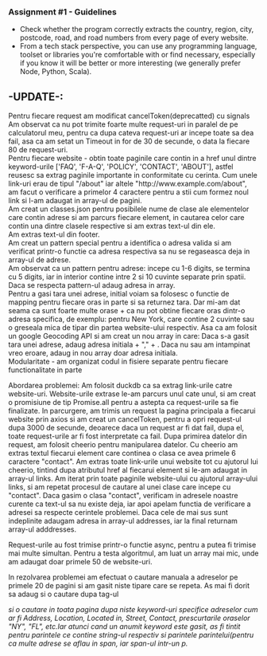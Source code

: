 ### Assignment #1 -  **Guidelines**

- Check whether the program correctly extracts the country, region, city, postcode, road, and road numbers from every page of every website.
- From a tech stack perspective, you can use any programming language, toolset or libraries you're comfortable with or find necessary, especially if you know it will be better or more interesting (we generally prefer Node, Python, Scala).

<h2>-UPDATE-:</h2>
Pentru fiecare request am modificat cancelToken(deprecatted) cu signals
<br>
Am observat ca nu pot trimite foarte multe request-uri in paralel de pe calculatorul meu, pentru ca dupa cateva request-uri ar incepe toate sa dea fail, asa ca am setat un Timeout in for de 30 de secunde, o data la fiecare 80 de request-uri.
<br>
Pentru fiecare website - obtin toate paginile care contin in a href unul dintre keyword-urile ['FAQ', 'F-A-Q', 'POLICY', 'CONTACT', 'ABOUT'], astfel reusesc sa extrag paginile importante in conformitate cu cerinta. Cum unele link-uri erau de tipul "/about" iar altele "http://www.example.com/about", am facut o verificare a primelor 4 caractere pentru a stii cum formez noul link si l-am adaugat in array-ul de pagini.
<br>
Am creat un classes.json pentru posibilele nume de clase ale elementelor care contin adrese si am parcurs fiecare element, in cautarea celor care contin una dintre clasele respective si am extras text-ul din ele. 
<br>
Am extras text-ul din footer.
<br>
Am creat un pattern special pentru a identifica o adresa valida si am verificat printr-o functie ca adresa respectiva sa nu se regaseasca deja in array-ul de adrese. 
<br>
Am observat ca un pattern pentru adrese: incepe cu 1-6 digits, se termina cu 5 digits, iar in interior contine intre 2 si 10 cuvinte separate prin spatii. Daca se respecta pattern-ul adaug adresa in array.
<br>
Pentru a gasi tara unei adrese, initial voiam sa folosesc o functie de mapping pentru fiecare oras in parte si sa returnez tara. Dar mi-am dat seama ca sunt foarte multe orase + ca nu pot obtine fiecare oras dintr-o adresa specifica, de exemplu: pentru New York, care contine 2 cuvinte sau o greseala mica de tipar din partea website-ului respectiv. Asa ca am folosit un google Geocoding API si am creat un nou array in care: Daca s-a gasit tara unei adrese, adaug adresa initiala + "," + <country>. Daca nu sau am intampinat vreo eroare, adaug in nou array doar adresa initiala.
<br>
Modularitate - am organizat codul in fisiere separate pentru fiecare functionalitate in parte



Abordarea problemei: 
Am folosit duckdb ca sa extrag link-urile catre website-uri. Website-urile extrase le-am parcurs unul cate unul, si am creat o promisiune de tip Promise.all pentru a astepta ca request-urile sa fie finalizate.
In parcurgere, am trimis un request la pagina principala a fiecarui website prin axios si am creat un cancelToken, pentru a opri request-ul dupa 3000 de secunde, deoarece daca un request ar fi dat fail, dupa el, toate request-urile ar fi fost interpretate ca fail. 
Dupa primirea datelor din request, am folosit cheerio pentru manipularea datelor. Cu cheerio am extras textul fiecarui element care continea o clasa ce avea primele 6 caractere "contact". Am extras toate link-urile unui website tot cu ajutorul lui cheerio, tintind dupa atributul href al fiecarui element <a> si le-am adaugat in array-ul links.
Am iterat prin toate paginile website-ului cu ajutorul array-ului links, si am repetat procesul de cautare al unei clase care incepe cu "contact". Daca gasim o clasa "contact", verificam in adresele noastre curente ca text-ul sa nu existe deja, iar apoi apelam functia de verificare a adresei sa respecte cerintele problemei. Daca cele de mai sus sunt indeplinite adaugam adresa in array-ul addresses, iar la final returnam array-ul adddresses.

Request-urile au fost trimise printr-o functie async, pentru a putea fi trimise mai multe simultan. 
Pentru a testa algoritmul, am luat un array mai mic, unde am adaugat doar primele 50 de website-uri.

In rezolvarea problemei am efectuat o cautare manuala a adreselor pe primele 20 de pagini si am gasit niste tipare care se repeta.
As mai fi dorit sa adaug si o cautare dupa tag-ul <address> si o cautare in toata pagina dupa niste keyword-uri specifice adreselor cum ar fi Address, Location, Located in,  Street, Contact, prescurtarile oraselor "NY", "FL", etc.Iar atunci cand un anumit keyword este gasit, as fi tintit pentru parintele ce contine string-ul respectiv si parintele parintelui(pentru ca multe adrese se aflau in span, iar span-ul intr-un p.
